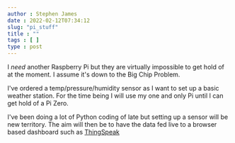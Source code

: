 ```yaml
---
author : Stephen James
date : 2022-02-12T07:34:12
slug: "pi_stuff" 
title : ""
tags : [ ]
type : post
---
```

I *need* another Raspberry Pi but they are virtually impossible to get hold of at the moment. I assume it's down to the Big Chip Problem.

I've ordered a temp/pressure/humidity sensor as I want to set up a basic weather station. For the time being I will use my one and only Pi until I can get hold of a Pi Zero. 

I've been doing a lot of Python coding of late but setting up a sensor will be new territory. The aim will then be to have the data fed live to a browser based dashboard such as [ThingSpeak](https://thingspeak.com/)